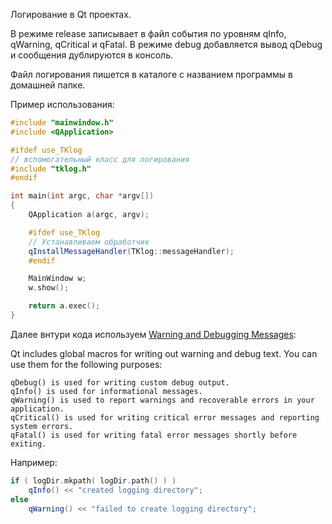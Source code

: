 Логирование в Qt проектах.

В режиме release записывает в файл события по уровням qInfo, qWarning, qCritical и qFatal.
В режиме debug добавляется вывод qDebug и сообщения дублируются в консоль.

Файл логирования пишется в каталоге с названием программы в домашней папке.

Пример использования:

```c++
#include "mainwindow.h"
#include <QApplication>

#ifdef use_TKlog
// вспомогательный класс для логирования
#include "tklog.h"
#endif

int main(int argc, char *argv[])
{
	QApplication a(argc, argv);

	#ifdef use_TKlog
	// Устанавливаем обработчик
	qInstallMessageHandler(TKlog::messageHandler);
	#endif

	MainWindow w;
	w.show();

	return a.exec();
}
```
Далее внтури кода используем [Warning and Debugging Messages](https://doc.qt.io/qt-5/debug.html#warning-and-debugging-messages):

Qt includes global macros for writing out warning and debug text. You can use them for the following purposes:

    qDebug() is used for writing custom debug output.
    qInfo() is used for informational messages.
    qWarning() is used to report warnings and recoverable errors in your application.
    qCritical() is used for writing critical error messages and reporting system errors.
    qFatal() is used for writing fatal error messages shortly before exiting.

Например:
```c++
if ( logDir.mkpath( logDir.path() ) )
    qInfo() << "created logging directory";
else
    qWarning() << "failed to create logging directory";
```

